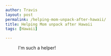 ```yaml
---
author: Travis
layout: post
permalink: /helping-mom-unpack-after-hawaii/
title: Helping Mom unpack after Hawaii
tags: [Hawaii]

---
```


<figure>
	<img src="http://silasq.com/uploads/2013/02/2012-11-05-16.11.08-764x1024.jpg" alt="">	
	<figcaption>I'm such a helper!</figcaption>
</figure>
